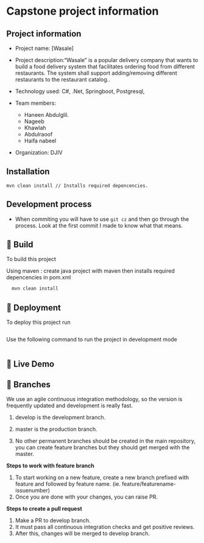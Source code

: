# Capstone project information

## Project information

-   Project name: [Wasale]
-   Project description:“Wasale” is a popular delivery company that wants to build a food delivery system that facilitates
ordering food from different restaurants. The system shall support adding/removing different
restaurants to the restaurant catalog..
-   Technology used: C#, .Net, Springboot, Postgresql, 
-   Team members:

    -   Haneen Abdulglil.
    -   Nageeb
    -   Khawlah
    -   Abdulraoof
    -   Haifa nabeel

-   Organization: DJIV

## Installation

```shell
mvn clean install // Installs required depencencies.
```

## Development process

-   When commiting you will have to use `git cz` and then go through the process. Look at the first commit I made to know what that means.


## 🔨 Build

To build this project

Using maven : create java project with maven then installs required depencencies in pom.xml

```bash
  mvn clean install
```


## 🚀 Deployment

To deploy this project run

```bash

```

Use the following command to run the project in development mode

```bash

```

## 🚀 Live Demo



## 🌵 Branches

We use an agile continuous integration methodology, so the version is frequently updated and development is really fast.

1. develop is the development branch.

2. master is the production branch.

3. No other permanent branches should be created in the main repository, you can create feature branches but they should get merged with the master.

**Steps to work with feature branch**

1. To start working on a new feature, create a new branch prefixed with feature and followed by feature name. (ie. feature/featurename-issuenumber)
2. Once you are done with your changes, you can raise PR.

**Steps to create a pull request**

1. Make a PR to develop branch.
2. It must pass all continuous integration checks and get positive reviews.
3. After this, changes will be merged to develop branch.
